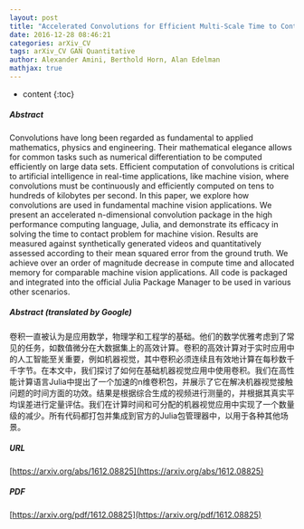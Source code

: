 ```yaml
---
layout: post
title: "Accelerated Convolutions for Efficient Multi-Scale Time to Contact Computation in Julia"
date: 2016-12-28 08:46:21
categories: arXiv_CV
tags: arXiv_CV GAN Quantitative
author: Alexander Amini, Berthold Horn, Alan Edelman
mathjax: true
---
```


* content
{:toc}

##### Abstract
Convolutions have long been regarded as fundamental to applied mathematics, physics and engineering. Their mathematical elegance allows for common tasks such as numerical differentiation to be computed efficiently on large data sets. Efficient computation of convolutions is critical to artificial intelligence in real-time applications, like machine vision, where convolutions must be continuously and efficiently computed on tens to hundreds of kilobytes per second. In this paper, we explore how convolutions are used in fundamental machine vision applications. We present an accelerated n-dimensional convolution package in the high performance computing language, Julia, and demonstrate its efficacy in solving the time to contact problem for machine vision. Results are measured against synthetically generated videos and quantitatively assessed according to their mean squared error from the ground truth. We achieve over an order of magnitude decrease in compute time and allocated memory for comparable machine vision applications. All code is packaged and integrated into the official Julia Package Manager to be used in various other scenarios.

##### Abstract (translated by Google)
卷积一直被认为是应用数学，物理学和工程学的基础。他们的数学优雅考虑到了常见的任务，如数值微分在大数据集上的高效计算。卷积的高效计算对于实时应用中的人工智能至关重要，例如机器视觉，其中卷积必须连续且有效地计算在每秒数千千字节。在本文中，我们探讨了如何在基础机器视觉应用中使用卷积。我们在高性能计算语言Julia中提出了一个加速的n维卷积包，并展示了它在解决机器视觉接触问题的时间方面的功效。结果是根据综合生成的视频进行测量的，并根据其真实平均误差进行定量评估。我们在计算时间和可分配的机器视觉应用中实现了一个数量级的减少。所有代码都打包并集成到官方的Julia包管理器中，以用于各种其他场景。

##### URL
[https://arxiv.org/abs/1612.08825](https://arxiv.org/abs/1612.08825)

##### PDF
[https://arxiv.org/pdf/1612.08825](https://arxiv.org/pdf/1612.08825)

